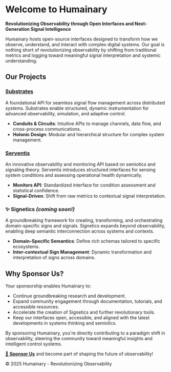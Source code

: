 # Welcome to Humainary

**Revolutionizing Observability through Open Interfaces and Next-Generation Signal Intelligence**

Humainary hosts open-source interfaces designed to transform how we observe, understand, and interact with complex digital systems. Our goal is nothing short of revolutionizing observability by shifting from traditional metrics and logging toward meaningful signal interpretation and systemic understanding.

## Our Projects

### [Substrates](https://github.com/humainary-io/substrates-api-java)
A foundational API for seamless signal flow management across distributed systems. Substrates enable structured, dynamic instrumentation for advanced observability, simulation, and adaptive control.

- **Conduits & Circuits**: Intuitive APIs to manage channels, data flow, and cross-process communications.
- **Holonic Design**: Modular and hierarchical structure for complex system management.

### [Serventis](https://github.com/humainary-io/serventis-api-java)
An innovative observability and monitoring API based on semiotics and signaling theory. Serventis introduces structured interfaces for sensing system conditions and assessing operational health dynamically.

- **Monitors API**: Standardized interface for condition assessment and statistical confidence.
- **Signal-Driven**: Shift from raw metrics to contextual signal interpretation.

### ✨ Signetics *(coming soon!)*
A groundbreaking framework for creating, transforming, and orchestrating domain-specific signs and signals. Signetics expands beyond observability, enabling deep semantic interconnection across systems and contexts.

- **Domain-Specific Semantics**: Define rich schemas tailored to specific ecosystems.
- **Inter-contextual Sign Management**: Dynamic transformation and interpretation of signs across domains.

## Why Sponsor Us?

Your sponsorship enables Humainary to:

- Continue groundbreaking research and development.
- Expand community engagement through documentation, tutorials, and accessible resources.
- Accelerate the creation of Signetics and further revolutionary tools.
- Keep our interfaces open, accessible, and aligned with the latest developments in systems thinking and semiotics.

By sponsoring Humainary, you're directly contributing to a paradigm shift in observability, steering the community toward meaningful insights and intelligent control systems.

[💖 **Sponsor Us**](https://github.com/sponsors/humainary) and become part of shaping the future of observability!

© 2025 Humainary - Revolutionizing Observability

